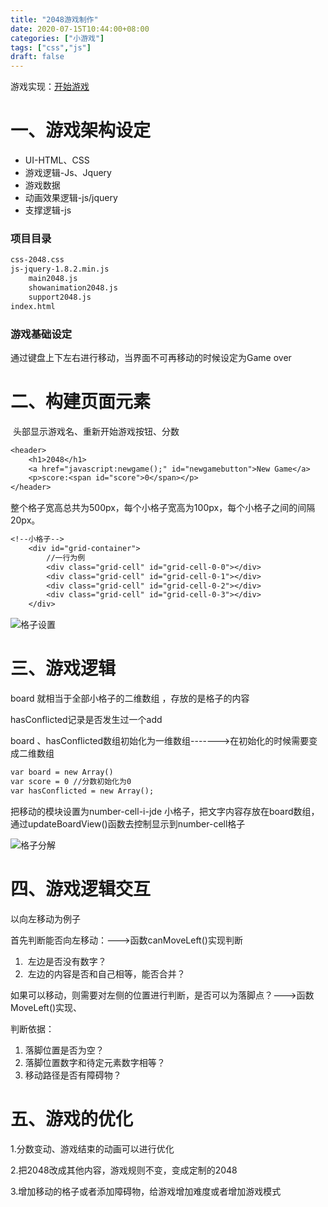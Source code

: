 ```yaml
---
title: "2048游戏制作"
date: 2020-07-15T10:44:00+08:00
categories: ["小游戏"]
tags: ["css","js"]
draft: false
---
```




游戏实现：[开始游戏](https://chenwenwenwen.github.io/2048/)

# 一、游戏架构设定

- UI-HTML、CSS
- 游戏逻辑-Js、Jquery
- 游戏数据
- 动画效果逻辑-js/jquery
- 支撑逻辑-js

### 项目目录

```reStructuredText
css-2048.css
js-jquery-1.8.2.min.js
	main2048.js
	showanimation2048.js
	support2048.js
index.html
```

### 游戏基础设定

通过键盘上下左右进行移动，当界面不可再移动的时候设定为Game over

# 二、构建页面元素

​	头部显示游戏名、重新开始游戏按钮、分数

```reStructuredText
<header>
	<h1>2048</h1>
	<a href="javascript:newgame();" id="newgamebutton">New Game</a>
	<p>score:<span id="score">0</span></p>
</header>
```

​	整个格子宽高总共为500px，每个小格子宽高为100px，每个小格子之间的间隔20px。

```reStructuredText
<!--小格子-->
	<div id="grid-container">
		//一行为例
		<div class="grid-cell" id="grid-cell-0-0"></div>
		<div class="grid-cell" id="grid-cell-0-1"></div>
		<div class="grid-cell" id="grid-cell-0-2"></div>
		<div class="grid-cell" id="grid-cell-0-3"></div>
	</div>
```

![格子设置]( /images/assets/2048-1.png )



# 三、游戏逻辑

board 就相当于全部小格子的二维数组 ，存放的是格子的内容

hasConflicted记录是否发生过一个add

board 、hasConflicted数组初始化为一维数组------->在初始化的时候需要变成二维数组

```reStructuredText
var board = new Array()
var score = 0 //分数初始化为0
var hasConflicted = new Array();
```

把移动的模块设置为number-cell-i-jde 小格子，把文字内容存放在board数组，通过updateBoardView()函数去控制显示到number-cell格子                                                          

![格子分解](/images/assets/2048-2.png )



# 四、游戏逻辑交互

以向左移动为例子

首先判断能否向左移动：--->函数canMoveLeft()实现判断

1. ​	左边是否没有数字？
2. ​	左边的内容是否和自己相等，能否合并？

如果可以移动，则需要对左侧的位置进行判断，是否可以为落脚点？--->函数MoveLeft()实现、

判断依据：

1. 落脚位置是否为空？
2. 落脚位置数字和待定元素数字相等？
3. 移动路径是否有障碍物？



# 五、游戏的优化

1.分数变动、游戏结束的动画可以进行优化

2.把2048改成其他内容，游戏规则不变，变成定制的2048

3.增加移动的格子或者添加障碍物，给游戏增加难度或者增加游戏模式

